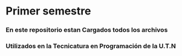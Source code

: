# Primer semestre 
### En este repositorio estan Cargados todos los archivos
### Utilizados en la Tecnicatura en Programación de la U.T.N
